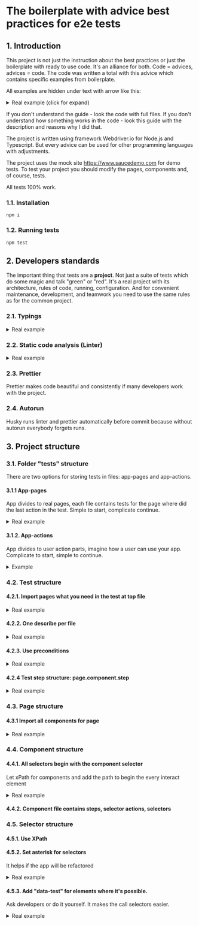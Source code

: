 # The boilerplate with advice best practices for e2e tests

## 1. Introduction

This project is not just the instruction about the best practices or just the boilerplate with ready to use code.
It's an alliance for both.
Code = advices, advices = code.
The code was written a total with this advice which contains specific examples from boilerplate.

All examples are hidden under text with arrow like this:

 <details>
 <summary>Real example (click for expand)</summary>

---

```
example of the code
```

Explanation if necessary


---

 </details>

If you don't understand the guide - look the code with full files.
If you don't understand how something works in the code - look this guide with the description and reasons why I did that.

The project is written using framework Webdriver.io for Node.js and Typescript.
But every advice can be used for other programming languages with adjustments.

The project uses the mock site https://www.saucedemo.com for demo tests.
To test your project you should modify the pages, components and, of course, tests.

All tests 100% work.


### 1.1. Installation

```
npm i
```

### 1.2. Running tests

```
npm test
```

## 2. Developers standards

The important thing that tests are a **project**. Not just a suite of tests which do some magic and talk "green" or "red". It's a real project with its architecture, rules of code, running, configuration. And for convenient maintenance, development, and teamwork you need to use the same rules as for the common project.

### 2.1. Typings


 <details>
 <summary>Real example</summary>

---

```typescript
getButton(productName: string): string {
 const productIndex = this.getProductIndex(productName);
 return this.productButtons()[productIndex].getText();
}
```

Function getButton() can take an only string and return only strings.


---

 </details>

### 2.2. Static code analysis (Linter)


 <details>
 <summary>Real example</summary>

---

```json
 "mocha-avoid-only": true
```

The rule does not allow us to commit to the repository .only (). Because only tests with .only () will be run. And we want to run all.


---

 </details>

### 2.3. Prettier

Prettier makes code beautiful and consistently if many developers work with the project.

### 2.4. Autorun

Husky runs linter and prettier automatically before commit because without autorun everybody forgets runs.

## 3. Project structure

<!-- Test suite -> tests -> pages -> components -> steps -> selector actions -> selectors -->

### 3.1. Folder "tests" structure

There are two options for storing tests in files: app-pages and app-actions.

#### 3.1.1 App-pages

App divides to real pages, each file contains tests for the page where did the last action in the test. Simple to start, complicate continue.

<details>
<summary>Real example</summary>

---

```
.
├── ...
├── specs # Test files
│ ├── index.spec # Tests for index page
│ ├── products.spec # Tests for product page
│ └── cart.spec # Tests for cart page
└── ...
```

---

</details>

#### 3.1.2. App-actions

App divides to user action parts, imagine how a user can use your app. Complicate to start, simple to continue.

<details>
<summary>Example</summary>

---

```
.
├── ...
├── specs # Test files
│ ├── download.spec # Tests for downloads files
│ ├── crud-goods.spec # Create-Read-Update-Delete for item
│ └── purchase-cancel.spec # Cancelation actions
└── ...
```

---

</details>

### 4.2. Test structure

#### 4.2.1. Import pages what you need in the test at top file

<details>
<summary>Real example</summary>

---

```typescript
import index from '@pages/index.page';
import products from '@pages/products.page';
```

[specs/products.spec.ts](specs/products.spec.ts#L7)

---

</details>

#### 4.2.2. One describe per file

<details>
<summary>Real example</summary>

---

```typescript
describe('Products page', () => {
 // tests
}
```

[specs/products.spec.ts](specs/products.spec.ts#L12)

---

</details>

#### 4.2.3. Use preconditions


<details>
<summary>Real example</summary>

---

```typescript
before('Open index page', () => {
  browser.url('');
  index.loginForm().authStandardUser();
});
```


---

</details>

#### 4.2.4 Test step structure: page.component.step

<details>
<summary>Real example</summary>

---

```typescript
index.loginForm().authStandardUser();
```



```typescript
products.list().addToCart(productName);
```



---

</details>

### 4.3. Page structure

#### 4.3.1 Import all components for page

<details>
<summary>Real example</summary>

---

```typescript
import list from '@components/list.page';
```


---

</details>

### 4.4. Component structure

#### 4.4.1. All selectors begin with the component selector

Let xPath for components and add the path to begin the every interact element

<details>
<summary>Real example</summary>

---

```typescript
private list = () => $('//*[@class="inventory_list"]');

private productNames = () => this.list().$$(`//*[@class="inventory_item_name"]`);
private productButtons = () => this.list().$$(`//*[contains(@class,"btn_inventory")]`);
```

---

</details>

#### 4.4.2. Component file contains steps, selector actions, selectors

### 4.5. Selector structure

#### 4.5.1. Use XPath

#### 4.5.2. Set asterisk for selectors

It helps if the app will be refactored

<details>
<summary>Real example</summary>

---

```typescript
private list = () => $('//*[@class="inventory_list"]');
```

---

</details>

#### 4.5.3. Add "data-test" for elements where it's possible.

Ask developers or do it yourself. It makes the call selectors easier.

<details>
<summary>Real example</summary>

---

```html
<!-- element on page -->
<input type="text" class="form_input" data-test="username" id="user-name" placeholder="Username" value="" />
```

```typescript
// selector
private username = () => $('//*[@data-test="username"]');
```

---

</details>

